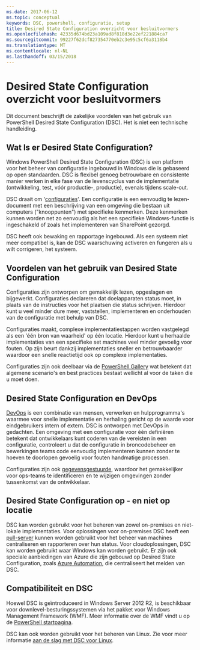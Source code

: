 ```yaml
---
ms.date: 2017-06-12
ms.topic: conceptual
keywords: DSC, powershell, configuratie, setup
title: Desired State Configuration overzicht voor besluitvormers
ms.openlocfilehash: 42335d674bd23a109ad8f818d3e22ef221884ca7
ms.sourcegitcommit: 99227f62dcf827354770eb2c3e95c5cf6a3118b4
ms.translationtype: MT
ms.contentlocale: nl-NL
ms.lasthandoff: 03/15/2018
---
```

# <a name="desired-state-configuration-overview-for-decision-makers"></a>Desired State Configuration overzicht voor besluitvormers

Dit document beschrijft de zakelijke voordelen van het gebruik van PowerShell Desired State Configuration (DSC). Het is niet een technische handleiding.

## <a name="what-is-desired-state-configuration"></a>Wat Is er Desired State Configuration?

Windows PowerShell Desired State Configuration (DSC) is een platform voor het beheer van configuratie ingebouwd in Windows die is gebaseerd op open standaarden. DSC is flexibel genoeg betrouwbare en consistente manier werken in elke fase van de levenscyclus van de implementatie (ontwikkeling, test, vóór productie-, productie), evenals tijdens scale-out. 

DSC draait om '[configuraties](https://msdn.microsoft.com/powershell/dsc/configurations)'.
Een configuratie is een eenvoudig te lezen-document met een beschrijving van een omgeving die bestaan uit computers ("knooppunten") met specifieke kenmerken. Deze kenmerken kunnen worden net zo eenvoudig als het een specifieke Windows-functie is ingeschakeld of zoals het implementeren van SharePoint gezorgd. 

DSC heeft ook bewaking en rapportage ingebouwd. Als een systeem niet meer compatibel is, kan de DSC waarschuwing activeren en fungeren als u wilt corrigeren, het systeem. 

## <a name="benefits-of-using-desired-state-configuration"></a>Voordelen van het gebruik van Desired State Configuration

Configuraties zijn ontworpen om gemakkelijk lezen, opgeslagen en bijgewerkt. Configuraties declareren dat doelapparaten status moet, in plaats van de instructies voor het plaatsen die status schrijven. Hierdoor kunt u veel minder dure meer, vaststellen, implementeren en onderhouden van de configuratie met behulp van DSC. 

Configuraties maakt, complexe implementatiestappen worden vastgelegd als een 'één bron van waarheid' op één locatie. Hierdoor kunt u herhaalde implementaties van een specifieke set machines veel minder gevoelig voor fouten. Op zijn beurt dankzij implementaties sneller en betrouwbaarder waardoor een snelle reactietijd ook op complexe implementaties.

Configuraties zijn ook deelbaar via de [PowerShell Gallery](https://powershellgallery.com) wat betekent dat algemene scenario's en best practices bestaat wellicht al voor de taken die u moet doen.


## <a name="desired-state-configuration-and-devops"></a>Desired State Configuration en DevOps

[DevOps](http://blogs.technet.com/b/ashleymcglone/archive/2015/11/20/devops-for-n00bs-ie-windows-people.aspx) is een combinatie van mensen, verwerken en hulpprogramma's waarmee voor snelle implementatie en herhaling gericht op de waarde voor eindgebruikers intern of extern. DSC is ontworpen met DevOps in gedachten. Een omgeving met een configuratie voor één definiëren betekent dat ontwikkelaars kunt coderen van de vereisten in een configuratie, controleert u dat de configuratie in broncodebeheer en bewerkingen teams code eenvoudig implementeren kunnen zonder te hoeven te doorlopen gevoelig voor fouten handmatige processen. 

Configuraties zijn ook [gegevensgestuurde](https://msdn.microsoft.com/powershell/dsc/configdata), waardoor het gemakkelijker voor ops-teams te identificeren en te wijzigen omgevingen zonder tussenkomst van de ontwikkelaar. 

## <a name="desired-state-configuration-on--and-off-premises"></a>Desired State Configuration op - en niet op locatie

DSC kan worden gebruikt voor het beheren van zowel on-premises en niet-lokale implementaties. Voor oplossingen voor on-premises DSC heeft een [pull-server](https://msdn.microsoft.com/powershell/dsc/pullserver) kunnen worden gebruikt voor het beheer van machines centraliseren en rapporteren over hun status. Voor cloudoplossingen, DSC kan worden gebruikt waar Windows kan worden gebruikt. Er zijn ook speciale aanbiedingen van Azure die zijn gebouwd op Desired State Configuration, zoals [Azure Automation](https://azure.microsoft.com/en-us/documentation/services/automation/), die centraliseert het melden van DSC. 

## <a name="dsc-and-compatibility"></a>Compatibiliteit en DSC

Hoewel DSC is geïntroduceerd in Windows Server 2012 R2, is beschikbaar voor downlevel-besturingssystemen via het pakket voor Windows Management Framework (WMF). Meer informatie over de WMF vindt u op de [PowerShell startpagina](https://msdn.microsoft.com/en-us/powershell/). 

DSC kan ook worden gebruikt voor het beheren van Linux. Zie voor meer informatie [aan de slag met DSC voor Linux](https://msdn.microsoft.com/en-us/powershell/dsc/lnxgettingstarted).

